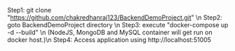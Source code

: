 Step1: git clone "https://github.com/chakredhanraj123/BackendDemoProject.git" \n
Step2: goto BackendDemoProject directory \n
Step3: execute "docker-compose up -d --build" \n
(NodeJS, MongoDB and MySQL container will get run on docker host.)\n
Step4: Access application using http://localhost:51005
